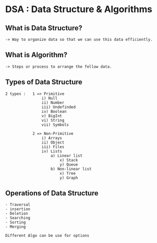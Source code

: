 # DSA : Data Structure & Algorithms

## What is Data Structure?
    -> Way to organize data so that we can use this data efficiently.

## What is Algorithm?
    -> Steps or process to arrange the fellow data.

## Types of Data Structure
    2 types :   1 => Primitive
                    i) Null
                    ii) Number
                    iii) Undefinded
                    iv) Boolean
                    v) BigInt
                    vi) String
                    vii) Symbols

                2 => Non-Primitive
                    i) Arrays
                    ii) Object
                    iii) Files
                    iv) Lists
                        a) Linear list
                            x) Stack
                            y) Queue
                        b) Non-linear list
                            x) Tree
                            y) Graph

## Operations of Data Structure
    - Traversal
    - insertion
    - Deletion
    - Searching
    - Sorting
    - Merging

    Different Algo can be use for options

## 